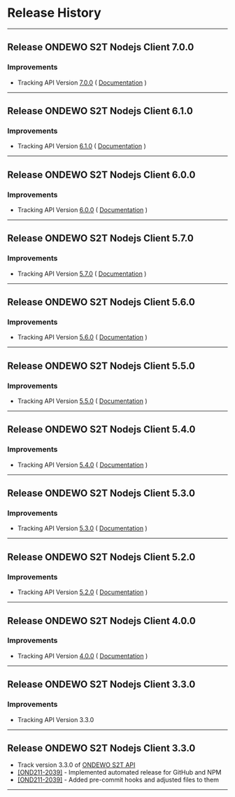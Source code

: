 # Release History

***************** 
## Release ONDEWO S2T Nodejs Client 7.0.0 
 
### Improvements 
 * Tracking API Version [7.0.0](https://github.com/ondewo/ondewo-s2t-api/releases/tag/7.0.0) ( [Documentation](https://ondewo.github.io/ondewo-s2t-api/) ) 


***************** 
## Release ONDEWO S2T Nodejs Client 6.1.0 
 
### Improvements 
 * Tracking API Version [6.1.0](https://github.com/ondewo/ondewo-s2t-api/releases/tag/6.1.0) ( [Documentation](https://ondewo.github.io/ondewo-s2t-api/) ) 


***************** 
## Release ONDEWO S2T Nodejs Client 6.0.0 
 
### Improvements 
 * Tracking API Version [6.0.0](https://github.com/ondewo/ondewo-s2t-api/releases/tag/6.0.0) ( [Documentation](https://ondewo.github.io/ondewo-s2t-api/) ) 


***************** 
## Release ONDEWO S2T Nodejs Client 5.7.0 
 
### Improvements 
 * Tracking API Version [5.7.0](https://github.com/ondewo/ondewo-s2t-api/releases/tag/5.7.0) ( [Documentation](https://ondewo.github.io/ondewo-s2t-api/) ) 


***************** 
## Release ONDEWO S2T Nodejs Client 5.6.0 
 
### Improvements 
 * Tracking API Version [5.6.0](https://github.com/ondewo/ondewo-s2t-api/releases/tag/5.6.0) ( [Documentation](https://ondewo.github.io/ondewo-s2t-api/) ) 


***************** 
## Release ONDEWO S2T Nodejs Client 5.5.0 
 
### Improvements 
 * Tracking API Version [5.5.0](https://github.com/ondewo/ondewo-s2t-api/releases/tag/5.5.0) ( [Documentation](https://ondewo.github.io/ondewo-s2t-api/) ) 


***************** 
## Release ONDEWO S2T Nodejs Client 5.4.0 
 
### Improvements 
 * Tracking API Version [5.4.0](https://github.com/ondewo/ondewo-s2t-api/releases/tag/5.4.0) ( [Documentation](https://ondewo.github.io/ondewo-s2t-api/) ) 


***************** 
## Release ONDEWO S2T Nodejs Client 5.3.0 
 
### Improvements 
 * Tracking API Version [5.3.0](https://github.com/ondewo/ondewo-s2t-api/releases/tag/5.3.0) ( [Documentation](https://ondewo.github.io/ondewo-s2t-api/) ) 


***************** 
## Release ONDEWO S2T Nodejs Client 5.2.0 
 
### Improvements 
 * Tracking API Version [5.2.0](https://github.com/ondewo/ondewo-s2t-api/releases/tag/5.2.0) ( [Documentation](https://ondewo.github.io/ondewo-s2t-api/) ) 


***************** 
## Release ONDEWO S2T Nodejs Client 4.0.0 
 
### Improvements 
 * Tracking API Version [4.0.0](https://github.com/ondewo/ondewo-s2t-api/releases/tag/4.0.0) ( [Documentation](https://ondewo.github.io/ondewo-s2t-api/) ) 


***************** 
## Release ONDEWO S2T Nodejs Client 3.3.0 
 
### Improvements 
 * Tracking API Version 3.3.0 

*****************

## Release ONDEWO S2T Nodejs Client 3.3.0

* Track version 3.3.0 of [ONDEWO S2T API](https://github.com/ondewo/ondewo-s2t-api/releases/3.3.0)
* [[OND211-2039]](https://ondewo.atlassian.net/browse/OND211-2039) - Implemented automated release for GitHub and NPM
* [[OND211-2039]](https://ondewo.atlassian.net/browse/OND211-2039) - Added pre-commit hooks and adjusted files to them

*****************
